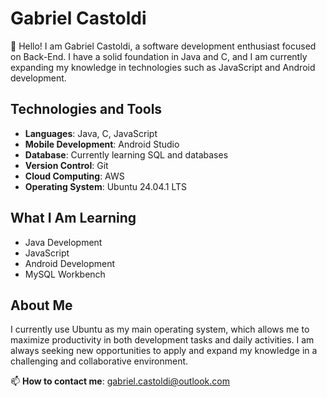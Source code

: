 # Gabriel Castoldi

👋 Hello! I am Gabriel Castoldi, a software development enthusiast focused on Back-End. I have a solid foundation in Java and C, and I am currently expanding my knowledge in technologies such as JavaScript and Android development.

## Technologies and Tools

- **Languages**: Java, C, JavaScript
- **Mobile Development**: Android Studio
- **Database**: Currently learning SQL and databases
- **Version Control**: Git
- **Cloud Computing**: AWS
- **Operating System**: Ubuntu 24.04.1 LTS

## What I Am Learning

- Java Development
- JavaScript
- Android Development
- MySQL Workbench

## About Me

I currently use Ubuntu as my main operating system, which allows me to maximize productivity in both development tasks and daily activities. I am always seeking new opportunities to apply and expand my knowledge in a challenging and collaborative environment.

📫 **How to contact me**: [gabriel.castoldi@outlook.com](mailto:gabriel.castoldi@outlook.com)
